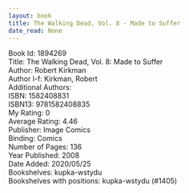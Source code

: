 ```yaml
---
layout: book
title: The Walking Dead, Vol. 8 - Made to Suffer
date_read: None
---
```


Book Id: 1894269<br />
Title: The Walking Dead, Vol. 8: Made to Suffer<br />
Author: Robert Kirkman<br />
Author l-f: Kirkman, Robert<br />
Additional Authors: <br />
ISBN: 1582408831<br />
ISBN13: 9781582408835<br />
My Rating: 0<br />
Average Rating: 4.46<br />
Publisher: Image Comics<br />
Binding: Comics<br />
Number of Pages: 136<br />
Year Published: 2008<br />
Date Added: 2020/05/25<br />
Bookshelves: kupka-wstydu<br />
Bookshelves with positions: kupka-wstydu (#1405)<br />

